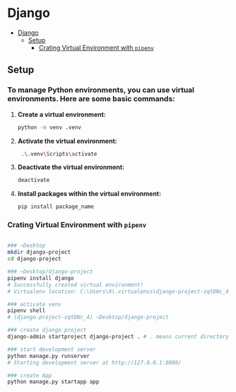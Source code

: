 # Django

- [Django](#django)
	- [Setup](#setup)
		- [Crating Virtual Environment with `pipenv`](#crating-virtual-environment-with-pipenv)

## Setup

### To manage Python environments, you can use virtual environments. Here are some basic commands:

1. **Create a virtual environment:**
   ```bash
   python -m venv .venv
   ```

2. **Activate the virtual environment:**
     ```bash
      .\.venv\Scripts\activate
     ```

3. **Deactivate the virtual environment:**
   ```bash
   deactivate
   ```

4. **Install packages within the virtual environment:**
   ```bash
   pip install package_name
   ```

### Crating Virtual Environment with `pipenv`

```bash

### ~Desktop
mkdir django-project
cd django-project

### ~Desktop/django-project
pipenv install django
# Successfully created virtual environment!
# Virtualenv location: C:\Users\X\.virtualenvs\django-project-zqtDNc_4

### activate venv
pipenv shell
# (django-project-zqtDNc_4) ~Desktop/django-project

### create django project
django-admin startproject django-project . # . means current directory

### start development server
python manage.py runserver
# Starting development server at http://127.0.0.1:8000/

### create App
python manage.py startapp app
```
